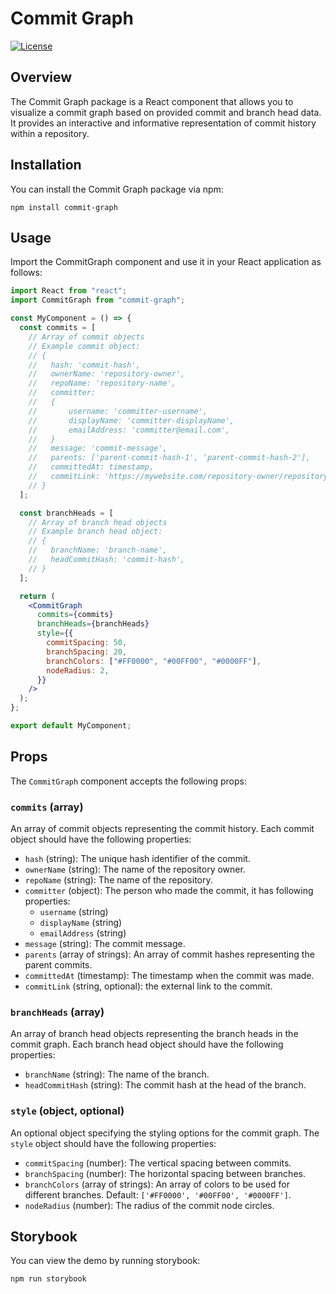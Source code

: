 # Commit Graph

[![License](https://img.shields.io/badge/License-MIT-blue.svg)](https://opensource.org/licenses/MIT)

## Overview

The Commit Graph package is a React component that allows you to visualize a commit graph based on provided commit and branch head data. It provides an interactive and informative representation of commit history within a repository.

## Installation

You can install the Commit Graph package via npm:

```shell
npm install commit-graph
```

## Usage

Import the CommitGraph component and use it in your React application as follows:

```jsx
import React from "react";
import CommitGraph from "commit-graph";

const MyComponent = () => {
  const commits = [
    // Array of commit objects
    // Example commit object:
    // {
    //   hash: 'commit-hash',
    //   ownerName: 'repository-owner',
    //   repoName: 'repository-name',
    //   committer:
    //   {
    //       username: 'committer-username',
    //       displayName: 'committer-displayName',
    //       emailAddress: 'committer@email.com',
    //   }
    //   message: 'commit-message',
    //   parents: ['parent-commit-hash-1', 'parent-commit-hash-2'],
    //   committedAt: timestamp,
    //   commitLink: 'https://mywebsite.com/repository-owner/repository-name/main/commit-hash',
    // }
  ];

  const branchHeads = [
    // Array of branch head objects
    // Example branch head object:
    // {
    //   branchName: 'branch-name',
    //   headCommitHash: 'commit-hash',
    // }
  ];

  return (
    <CommitGraph
      commits={commits}
      branchHeads={branchHeads}
      style={{
        commitSpacing: 50,
        branchSpacing: 20,
        branchColors: ["#FF0000", "#00FF00", "#0000FF"],
        nodeRadius: 2,
      }}
    />
  );
};

export default MyComponent;
```

## Props

The `CommitGraph` component accepts the following props:

### `commits` (array)

An array of commit objects representing the commit history. Each commit object should have the following properties:

- `hash` (string): The unique hash identifier of the commit.
- `ownerName` (string): The name of the repository owner.
- `repoName` (string): The name of the repository.
- `committer` (object): The person who made the commit, it has following properties:
  - `username` (string)
  - `displayName` (string)
  - `emailAddress` (string)
- `message` (string): The commit message.
- `parents` (array of strings): An array of commit hashes representing the parent commits.
- `committedAt` (timestamp): The timestamp when the commit was made.
- `commitLink` (string, optional): the external link to the commit.

### `branchHeads` (array)

An array of branch head objects representing the branch heads in the commit graph. Each branch head object should have the following properties:

- `branchName` (string): The name of the branch.
- `headCommitHash` (string): The commit hash at the head of the branch.

### `style` (object, optional)

An optional object specifying the styling options for the commit graph. The `style` object should have the following properties:

- `commitSpacing` (number): The vertical spacing between commits.
- `branchSpacing` (number): The horizontal spacing between branches.
- `branchColors` (array of strings): An array of colors to be used for different branches. Default: `['#FF0000', '#00FF00', '#0000FF']`.
- `nodeRadius` (number): The radius of the commit node circles.

## Storybook

You can view the demo by running storybook:

```shell
npm run storybook
```
